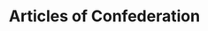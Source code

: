 ---
pid: ws171
title: Articles of Confederation
location_transcription: 
coordinates: "[-75.15238926861, 39.947220123959]"
zipcode: 
gen_neighborhood: 
neighborhood: 
outside_phl: 
age: 
age_range: 
instagram: 
image_file_name: ws_171.jpg
proposal_transcription: |-
  Articles of Confederation
  //Less is more// (re: Government)
  individual responsibility
topic: History,Politics
topic_summary: 0, 0
type: Other No Form
keywords_other: confederation, confederacy, government, responsibility
credit: 
image_labels: 
twitter: 
facebook: 
permalink: "/monuments/ws171/"
layout: item-page
---